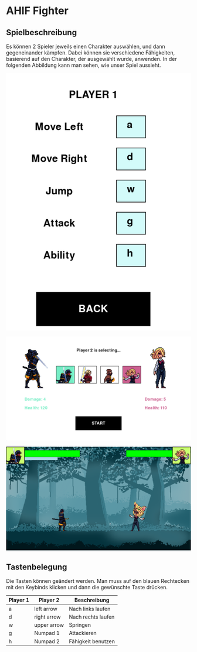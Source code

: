 # AHIF Fighter

## Spielbeschreibung

Es können 2 Spieler jeweils einen Charakter auswählen, und dann gegeneinander kämpfen. Dabei können sie verschiedene Fähigkeiten, basierend auf den Charakter, der ausgewählt wurde, anwenden. In der folgenden Abbildung kann man sehen, wie unser Spiel aussieht.

![Einstellungen](images/einstellungen.png)

![Character selecting](images/selecting.png)

![Ingame](images/ingame.png)

## Tastenbelegung

Die Tasten können geändert werden. Man muss auf den blauen Rechtecken mit den Keybinds klicken und dann die gewünschte Taste drücken.

| Player 1 | Player 2    | Beschreibung       |
|----------|-------------|--------------------|
| a        | left arrow  | Nach links laufen  |
| d        | right arrow | Nach rechts laufen |
| w        | upper arrow | Springen           |
| g        | Numpad 1    | Attackieren        |
| h        | Numpad 2    | Fähigkeit benutzen |